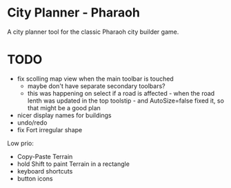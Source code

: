 # City Planner - Pharaoh

A city planner tool for the classic Pharaoh city builder game.

# TODO

- fix scolling map view when the main toolbar is touched
    - maybe don't have separate secondary toolbars?
    - this was happening on select if a road is affected - when the road lenth was updated in the top toolstip - and AutoSize=false fixed it,
    so that might be a good plan
- nicer display names for buildings
- undo/redo
- fix Fort irregular shape

Low prio:

- Copy-Paste Terrain
- hold Shift to paint Terrain in a rectangle
- keyboard shortcuts
- button icons
